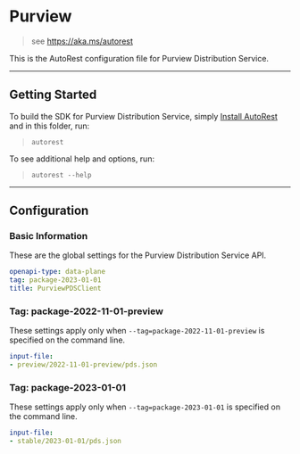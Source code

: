 # Purview

> see https://aka.ms/autorest

This is the AutoRest configuration file for Purview Distribution Service.

---

## Getting Started

To build the SDK for Purview Distribution Service, simply [Install AutoRest](https://aka.ms/autorest/install) and in this folder, run:

> `autorest`

To see additional help and options, run:

> `autorest --help`

---

## Configuration

### Basic Information

These are the global settings for the Purview Distribution Service API.

``` yaml
openapi-type: data-plane
tag: package-2023-01-01
title: PurviewPDSClient
```

### Tag: package-2022-11-01-preview

These settings apply only when `--tag=package-2022-11-01-preview` is specified on the command line.

``` yaml $(tag) == 'package-2022-11-01-preview'
input-file:
- preview/2022-11-01-preview/pds.json
```

### Tag: package-2023-01-01

These settings apply only when `--tag=package-2023-01-01` is specified on the command line.

``` yaml $(tag) == 'package-2023-01-01'
input-file:
- stable/2023-01-01/pds.json
```
